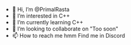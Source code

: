 - 👋 Hi, I’m @PrimalRasta
- 👀 I’m interested in C++
- 🌱 I’m currently learning C++
- 💞️ I’m looking to collaborate on "Too soon"
- 📫 How to reach me hmm Find me in Discord

<!---
PrimalRasta/PrimalRasta is a ✨ special ✨ repository because its `README.md` (this file) appears on your GitHub profile.
You can click the Preview link to take a look at your changes.
--->

